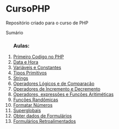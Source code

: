 # CursoPHP
 Repositório criado para o curso de PHP
<p>Sumário</p>
<ol>
  <h3>Aulas:</h3>
  <li><a href="https://github.com/Ricardo93santos/CursoPHP/tree/main/Aulas/aula000-primeiro-codigo-no-php">Primeiro Codigo no PHP</a></li>
  <li><a href="https://github.com/Ricardo93santos/CursoPHP/tree/main/Aulas/aula001-data-e-hora">Data e Hora</a></li>
  <li><a href="https://github.com/Ricardo93santos/CursoPHP/tree/main/Aulas/aula002-variaveis-e-constantes">Variáveis e Constantes</a></li>
  <li><a href="https://github.com/Ricardo93santos/CursoPHP/tree/main/Aulas/aula003-tipos-primitivos">Tipos Primitivos</a></li>
  <li><a href="https://github.com/Ricardo93santos/CursoPHP/tree/main/Aulas/aula004-strings">Strings</a></li>
  <li><a href="https://github.com/Ricardo93santos/CursoPHP/tree/main/Aulas/aula005-operadores-logicos-e-comparacao">Operadores Lógicos e de Comparação</a></li>
  <li><a href="https://github.com/Ricardo93santos/CursoPHP/tree/main/Aulas/aula006-operadores-incremento-decremento">Operadores de Incremento e Decremento</a></li>
  <li><a href="https://github.com/Ricardo93santos/CursoPHP/tree/main/Aulas/aula007-operadore-expressoes-funcoes-aritmeticas">Operadores, expressões e Funções Aritiméticas</a></li>
  <li><a href="https://github.com/Ricardo93santos/CursoPHP/tree/main/Aulas/aula008-funcoes-randomicas">Funções Randômicas</a></li>
  <li><a href="https://github.com/Ricardo93santos/CursoPHP/tree/main/Aulas/aula009-formatar-numeros">Formatar Números</a></li>
  <li><a href="https://github.com/Ricardo93santos/CursoPHP/tree/main/Aulas/aula010-superglobais">Superglobais</a></li>
  <li><a href="https://github.com/Ricardo93santos/CursoPHP/tree/main/Aulas/aula011-obter-dados-de-formularios">Obter dados de Formulários</a></li>
  <li><a href="https://github.com/Ricardo93santos/CursoPHP/tree/main/Aulas/aula012-formulario-retroalimentado">Formulários Retroalimentados</a></li>
</ol>
